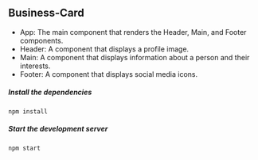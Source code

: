 ## Business-Card

* App: The main component that renders the Header, Main, and Footer components.
* Header: A component that displays a profile image.
* Main:  A component that displays information about a person and their interests.
* Footer: A component that displays social media icons.

##### Install the dependencies 
```
npm install

```

##### Start the development server
```
npm start

```

